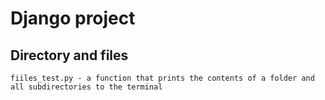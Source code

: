 # Django project

## Directory and files

    fiiles_test.py - a function that prints the contents of a folder and all subdirectories to the terminal
